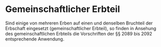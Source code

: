 # Gemeinschaftlicher Erbteil

Sind einige von mehreren Erben auf einen und denselben Bruchteil der Erbschaft eingesetzt (gemeinschaftlicher Erbteil), so finden in Ansehung des gemeinschaftlichen Erbteils die Vorschriften der §§ 2089 bis 2092 entsprechende Anwendung.